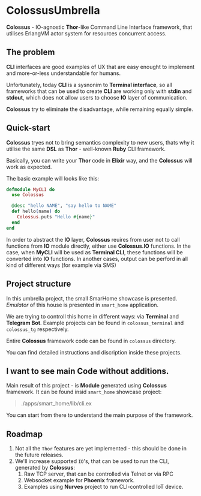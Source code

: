 # ColossusUmbrella

**Colossus** - IO-agnostic **Thor**-like Command Line Interface framework, that utilises ErlangVM actor system for resources concurrent access.

## The problem

**CLI** interfaces are good examples of UX that are easy enought to implement and more-or-less understandable for humans.

Unfortunately, today **CLI** is a sysnonim to **Terminal interface**, so all frameworks that can be used to create **CLI** are working only with **stdin** and **stdout**,
which does not allow users to choose **IO** layer of communication.

**Colossus** try to eliminate the disadvantage, while remaining equally simple.

## Quick-start

**Colossus** tryes not to bring semantics complexity to new users, thats why it utilise the same **DSL** as **Thor** - well-known **Ruby** CLI framework.

Basically, you can write your **Thor** code in **Elixir** way, and the **Colossus** will work as expected.

The basic example will looks like this:

```elixir
defmodule MyCLI do
  use Colossus

  @desc "hello NAME", "say hello to NAME"
  def hello(name) do
    Colossus.puts "Hello #{name}"
  end
end
```

In order to abstract the **IO** layer, **Colossus** reuires from user not to call functions from **IO** module directly, either use **Colossus.IO** functions.
In the case, when **MyCLI** will be used as **Terminal CLI**, these functions will be converted into **IO** functions.
In another cases, output can be perford in all kind of different ways (for example via SMS)


## Project structure

In this umbrella project, the small SmarHome showcase is presented. *Emulator* of this house is presented in `smart_home` application.

We are trying to controll this home in different ways: via **Terminal** and **Telegram Bot**. Example projects can be found in `colossus_terminal` and `colossus_tg` respectively.

Entire **Colossus** framework code can be found in `colossus` directory.

You can find detailed instructions and discription inside these projects.

## I want to see main Code without additions.

Main result of this project - is **Module** generated using **Colossus** framework. It can be found insid `smart_home` showcase project:

> ./apps/smart_home/lib/cli.ex

You can start from there to understand the main purpose of the framework.

## Roadmap

1. Not all the `Thor` features are yet implemented - this should be done in the future releases.
2. We'll increase supported `IO`'s, that can be used to run the CLI, generated by **Colossus**:
   1. Raw TCP server, that can be controlled via Telnet or via RPC
   2. Websocket example for **Phoenix** framework. 
   3. Examples using **Nurves** project to run CLI-controlled IoT device.